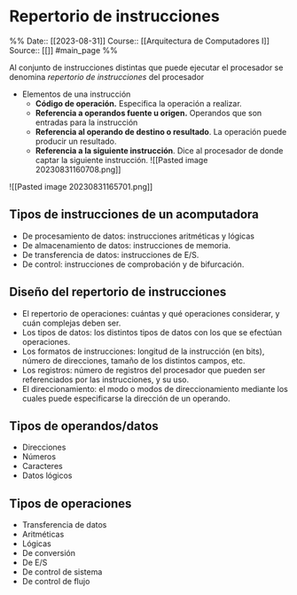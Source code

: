 # Repertorio de instrucciones

%%
Date:: [[2023-08-31]]
Course:: [[Arquitectura de Computadores I]]
Source:: [[]] #main_page 
%%

Al conjunto de instrucciones distintas que puede ejecutar el procesador se denomina *repertorio de instrucciones* del procesador
- Elementos de una instrucción
	- **Código de operación.** Especifica la operación a realizar.
	- **Referencia a operandos fuente u origen.** Operandos que son entradas para la instrucción
	- **Referencia al operando de destino o resultado**. La operación puede producir un resultado.
	- **Referencia a la siguiente instrucción**. Dice al procesador de donde captar la siguiente instrucción.
![[Pasted image 20230831160708.png]]


![[Pasted image 20230831165701.png]]


## Tipos de instrucciones de un acomputadora
- De procesamiento de datos: instrucciones aritméticas y lógicas
- De almacenamiento de datos: instrucciones de memoria.
- De transferencia de datos: instrucciones de E/S.
- De control: instrucciones de comprobación y de bifurcación.

## Diseño del repertorio de instrucciones
- El repertorio de operaciones: cuántas y qué operaciones considerar, y cuán complejas deben ser.
- Los tipos de datos: los distintos tipos de datos con los que se efectúan operaciones.
- Los formatos de instrucciones: longitud de la instrucción (en bits), número de direcciones, tamaño de los distintos campos, etc.
- Los registros: número de registros del procesador que pueden ser referenciados por las instrucciones, y su uso.
- El direccionamiento: el modo o modos de direccionamiento mediante los cuales puede especificarse la dirección de un operando.

## Tipos de operandos/datos
- Direcciones
- Números
- Caracteres
- Datos lógicos

## Tipos de operaciones
- Transferencia de datos
- Aritméticas
- Lógicas
- De conversión
- De E/S
- De control de sistema
- De control de flujo